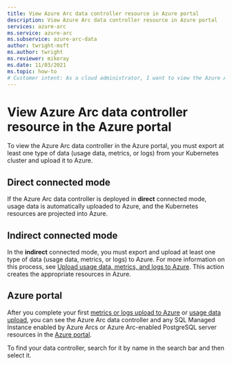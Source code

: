 ```yaml
---
title: View Azure Arc data controller resource in Azure portal
description: View Azure Arc data controller resource in Azure portal
services: azure-arc
ms.service: azure-arc
ms.subservice: azure-arc-data
author: twright-msft
ms.author: twright
ms.reviewer: mikeray
ms.date: 11/03/2021
ms.topic: how-to
# Customer intent: As a cloud administrator, I want to view the Azure Arc data controller resource in the Azure portal, so that I can monitor and manage my Kubernetes cluster usage data, metrics, and logs effectively.
---
```


# View Azure Arc data controller resource in the Azure portal

To view the Azure Arc data controller in the  Azure portal, you must export at least one type of data (usage data, metrics, or logs) from your Kubernetes cluster and upload it to Azure.

## Direct connected mode

If the Azure Arc data controller is deployed in **direct** connected mode, usage data is automatically uploaded to Azure, and the Kubernetes resources are projected into Azure.

## Indirect connected mode

In the **indirect** connected mode, you must export and upload at least one type of data (usage data, metrics, or logs) to Azure. For more information on this process, see [Upload usage data, metrics, and logs to Azure](upload-metrics-and-logs-to-azure-monitor.md). This action creates the appropriate resources in Azure.

## Azure portal

After you complete your first [metrics or logs upload to Azure](upload-metrics-and-logs-to-azure-monitor.md) or [usage data upload](view-billing-data-in-azure.md), you can see the Azure Arc data controller and any SQL Managed Instance enabled by Azure Arcs or Azure Arc-enabled PostgreSQL server resources in the [Azure portal](https://portal.azure.com).

To find your data controller, search for it by name in the search bar and then select it.
